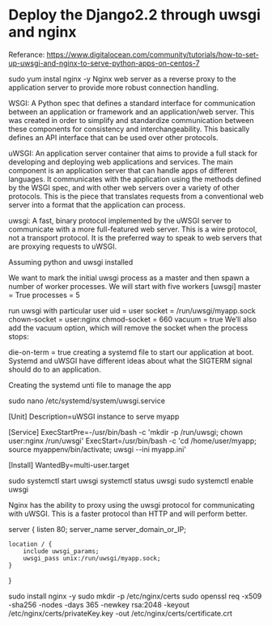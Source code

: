 Deploy the Django2.2 through uwsgi and nginx
============================================
Referance: https://www.digitalocean.com/community/tutorials/how-to-set-up-uwsgi-and-nginx-to-serve-python-apps-on-centos-7

sudo yum instal nginx -y
Nginx web server as a reverse proxy to the application server to provide more robust connection handling.

WSGI: A Python spec that defines a standard interface for communication between an application or framework
and an application/web server. This was created in order to simplify and standardize communication between
these components for consistency and interchangeability. This basically defines an API interface that can be used over other protocols.

uWSGI: An application server container that aims to provide a full stack for developing and deploying
web applications and services. The main component is an application server that can handle apps of different
languages. It communicates with the application using the methods defined by the WSGI spec, and with other
web servers over a variety of other protocols. This is the piece that translates requests from a conventional
web server into a format that the application can process.

uwsgi: A fast, binary protocol implemented by the uWSGI server to communicate with a more full-featured web server.
This is a wire protocol, not a transport protocol. It is the preferred way to speak to web servers that are proxying requests to uWSGI.

Assuming python and uwsgi installed

We want to mark the initial uwsgi process as a master and then spawn a number of worker processes. We will start with five workers
[uwsgi]
master = True
processes = 5

run uwsgi with particular user
uid = user
socket = /run/uwsgi/myapp.sock
chown-socket = user:nginx
chmod-socket = 660
vacuum = true
We’ll also add the vacuum option, which will remove the socket when the process stops:

die-on-term = true
creating a systemd file to start our application at boot. Systemd and uWSGI have different ideas about what
the SIGTERM signal should do to an application. 

Creating the systemd unti file to manage the app

sudo nano /etc/systemd/system/uwsgi.service

[Unit]
Description=uWSGI instance to serve myapp

[Service]
ExecStartPre=-/usr/bin/bash -c 'mkdir -p /run/uwsgi; chown user:nginx /run/uwsgi'
ExecStart=/usr/bin/bash -c 'cd /home/user/myapp; source myappenv/bin/activate; uwsgi --ini myapp.ini'

[Install]
WantedBy=multi-user.target

sudo systemctl start uwsgi
systemctl status uwsgi
sudo systemctl enable uwsgi

Nginx has the ability to proxy using the uwsgi protocol for communicating with uWSGI.
This is a faster protocol than HTTP and will perform better.

server {
    listen 80;
    server_name server_domain_or_IP;

    location / {
        include uwsgi_params;
        uwsgi_pass unix:/run/uwsgi/myapp.sock;
    }
}

sudo install nginx -y
sudo mkdir -p /etc/nginx/certs
sudo openssl req -x509 -sha256 -nodes -days 365 -newkey rsa:2048 -keyout /etc/nginx/certs/privateKey.key -out /etc/nginx/certs/certificate.crt
